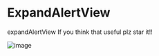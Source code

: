 ExpandAlertView
===============
expandAlertView
If you think that useful plz star it!!

 ![image](https://github.com/denty/ExpandAlertView/blob/master/alert.gif)
